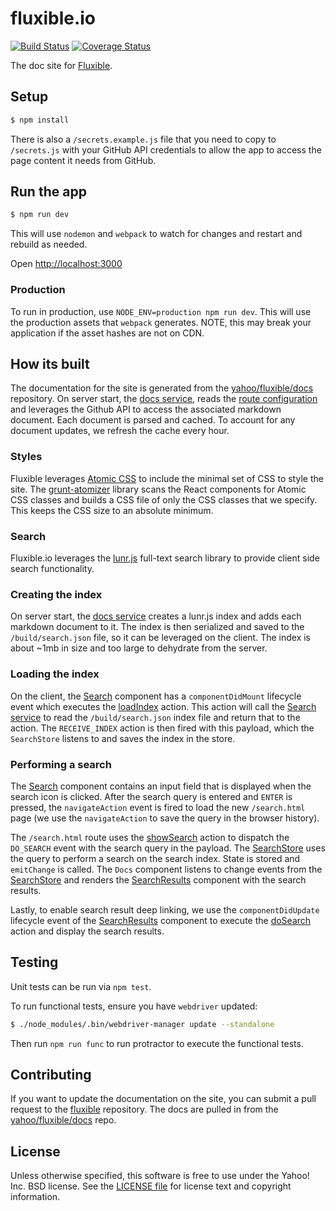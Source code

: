 # fluxible.io

[![Build Status](https://travis-ci.org/yahoo/fluxible.io.svg?branch=master)](https://travis-ci.org/yahoo/fluxible.io)
[![Coverage Status](https://coveralls.io/repos/yahoo/fluxible.io/badge.svg)](https://coveralls.io/r/yahoo/fluxible.io)

The doc site for [Fluxible](https://github.com/yahoo/fluxible).


## Setup

```bash
$ npm install
```

There is also a `/secrets.example.js` file that you need to copy to `/secrets.js` with your GitHub API credentials to allow the app to access the page content it needs from GitHub.

## Run the app

```bash
$ npm run dev
```

This will use `nodemon` and `webpack` to watch for changes and restart and
rebuild as needed.

Open [http://localhost:3000](http://localhost:3000)



### Production

To run in production, use `NODE_ENV=production npm run dev`. This will use the production
assets that `webpack` generates. NOTE, this may break your application if the asset hashes
are not on CDN.


## How its built

The documentation for the site is generated from the [yahoo/fluxible/docs](https://github.com/yahoo/fluxible/tree/master/docs) repository. On server start, the [docs service](https://github.com/yahoo/fluxible.io/blob/master/services/docs.js), reads the [route configuration](https://github.com/yahoo/fluxible.io/blob/master/configs/routes.js) and leverages the Github API to access the associated markdown document. Each document is parsed and cached. To account for any document updates, we refresh the cache every hour.

### Styles

Fluxible leverages [Atomic CSS](http://acss.io/) to include the minimal set of CSS to style the site. The [grunt-atomizer](https://www.npmjs.com/package/grunt-atomizer) library scans the React components for Atomic CSS classes and builds a CSS file of only the CSS classes that we specify. This keeps the CSS size to an absolute minimum.

### Search

Fluxible.io leverages the [lunr.js](http://lunrjs.com/) full-text search library to provide client side search functionality.

### Creating the index
On server start, the [docs service](https://github.com/yahoo/fluxible.io/blob/master/services/docs.js) creates a lunr.js index and adds each markdown document to it. The index is then serialized and saved to the `/build/search.json` file, so it can be leveraged on the client. The index is about ~1mb in size and too large to dehydrate from the server.

### Loading the index
On the client, the [Search](https://github.com/yahoo/fluxible.io/blob/master/components/Search.jsx) component has a `componentDidMount` lifecycle event which executes the [loadIndex](https://github.com/yahoo/fluxible.io/blob/master/actions/loadIndex.js) action. This action will call the [Search service](https://github.com/yahoo/fluxible.io/blob/master/services/search.js) to read the `/build/search.json` index file and return that to the action. The `RECEIVE_INDEX` action is then fired with this payload, which the `SearchStore` listens to and saves the index in the store.

### Performing a search
The [Search](https://github.com/yahoo/fluxible.io/blob/master/components/Search.jsx) component contains an input field that is displayed when the search icon is clicked. After the search query is entered and `ENTER` is pressed, the `navigateAction` event is fired to load the new `/search.html` page (we use the `navigateAction` to save the query in the browser history).

The `/search.html` route uses the [showSearch](https://github.com/yahoo/fluxible.io/blob/master/actions/showSearch.js) action to dispatch the `DO_SEARCH` event with the search query in the payload. The [SearchStore](https://github.com/yahoo/fluxible.io/blob/master/stores/SearchStore.js) uses the query to perform a search on the search index. State is stored and `emitChange` is called. The `Docs` component listens to change events from the [SearchStore](https://github.com/yahoo/fluxible.io/blob/master/stores/SearchStore.js) and renders the [SearchResults](https://github.com/yahoo/fluxible.io/blob/master/components/SearchResults.jsx) component with the search results.

Lastly, to enable search result deep linking, we use the `componentDidUpdate` lifecycle event of the [SearchResults](https://github.com/yahoo/fluxible.io/blob/master/components/SearchResults.jsx) component to execute the [doSearch](https://github.com/yahoo/fluxible.io/blob/master/actions/doSearch.js) action and display the search results.


## Testing

Unit tests can be run via `npm test`.

To run functional tests, ensure you have `webdriver` updated:

```bash
$ ./node_modules/.bin/webdriver-manager update --standalone
```

Then run `npm run func` to run protractor to execute the functional tests.



## Contributing
If you want to update the documentation on the site, you can submit a pull request to the
[fluxible](https://github.com/yahoo/fluxible) repository. The docs are pulled in from
the [yahoo/fluxible/docs](https://github.com/yahoo/fluxible/tree/master/docs) repo.



## License

Unless otherwise specified, this software is free to use under the Yahoo! Inc.
BSD license. See the [LICENSE file][] for license text and copyright
information.

[LICENSE file]: https://github.com/yahoo/fluxible.io/blob/master/LICENSE.md
